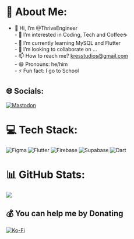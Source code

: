 # 💫 About Me:
- 👋 Hi, I’m @ThriveEngineer<br>- 👀 I’m interested in Coding, Tech and Coffee☕<br>- 🌱 I’m currently learning MySQL and Flutter<br>- 💞️ I’m looking to collaborate on ...<br>- 📫 How to reach me? kresstudios@gmail.com<br>- 😄 Pronouns: he/him<br>- ⚡ Fun fact: I go to School


## 🌐 Socials:
[![Mastodon](https://img.shields.io/badge/-MASTODON-%232B90D9?style=for-the-badge&logo=mastodon&logoColor=white)](https://mastodon.social/@ThriveEngineer) 

# 💻 Tech Stack:
![Figma](https://img.shields.io/badge/figma-%23F24E1E.svg?style=for-the-badge&logo=figma&logoColor=white) ![Flutter](https://img.shields.io/badge/Flutter-%2302569B.svg?style=for-the-badge&logo=Flutter&logoColor=white) ![Firebase](https://img.shields.io/badge/firebase-%23039BE5.svg?style=for-the-badge&logo=firebase) ![Supabase](https://img.shields.io/badge/Supabase-3ECF8E?style=for-the-badge&logo=supabase&logoColor=white) ![Dart](https://img.shields.io/badge/dart-%230175C2.svg?style=for-the-badge&logo=dart&logoColor=white)
# 📊 GitHub Stats:
![](https://github-readme-stats.vercel.app/api?username=Thriveengineer&theme=dark&hide_border=false&include_all_commits=true&count_private=true)<br/>

  ## 💰 You can help me by Donating
  [![Ko-Fi](https://img.shields.io/badge/Ko--fi-F16061?style=for-the-badge&logo=ko-fi&logoColor=white)](https://ko-fi.com/thriveengineer) 

  
<!-- Proudly created with GPRM ( https://gprm.itsvg.in ) -->
